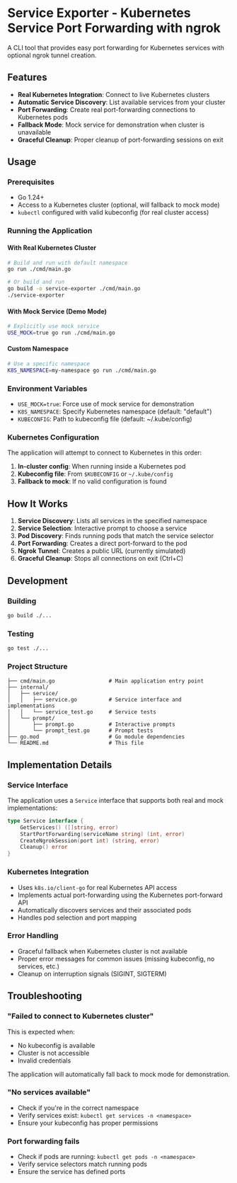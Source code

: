 # Service Exporter - Kubernetes Service Port Forwarding with ngrok

A CLI tool that provides easy port forwarding for Kubernetes services with optional ngrok tunnel creation.

## Features

- **Real Kubernetes Integration**: Connect to live Kubernetes clusters
- **Automatic Service Discovery**: List available services from your cluster
- **Port Forwarding**: Create real port-forwarding connections to Kubernetes pods
- **Fallback Mode**: Mock service for demonstration when cluster is unavailable
- **Graceful Cleanup**: Proper cleanup of port-forwarding sessions on exit

## Usage

### Prerequisites

- Go 1.24+ 
- Access to a Kubernetes cluster (optional, will fallback to mock mode)
- `kubectl` configured with valid kubeconfig (for real cluster access)

### Running the Application

#### With Real Kubernetes Cluster

```bash
# Build and run with default namespace
go run ./cmd/main.go

# Or build and run
go build -o service-exporter ./cmd/main.go
./service-exporter
```

#### With Mock Service (Demo Mode)

```bash
# Explicitly use mock service
USE_MOCK=true go run ./cmd/main.go
```

#### Custom Namespace

```bash
# Use a specific namespace
K8S_NAMESPACE=my-namespace go run ./cmd/main.go
```

### Environment Variables

- `USE_MOCK=true`: Force use of mock service for demonstration
- `K8S_NAMESPACE`: Specify Kubernetes namespace (default: "default")
- `KUBECONFIG`: Path to kubeconfig file (default: ~/.kube/config)

### Kubernetes Configuration

The application will attempt to connect to Kubernetes in this order:

1. **In-cluster config**: When running inside a Kubernetes pod
2. **Kubeconfig file**: From `$KUBECONFIG` or `~/.kube/config`
3. **Fallback to mock**: If no valid configuration is found

## How It Works

1. **Service Discovery**: Lists all services in the specified namespace
2. **Service Selection**: Interactive prompt to choose a service
3. **Pod Discovery**: Finds running pods that match the service selector
4. **Port Forwarding**: Creates a direct port-forward to the pod
5. **Ngrok Tunnel**: Creates a public URL (currently simulated)
6. **Graceful Cleanup**: Stops all connections on exit (Ctrl+C)

## Development

### Building

```bash
go build ./...
```

### Testing

```bash
go test ./...
```

### Project Structure

```
├── cmd/main.go                 # Main application entry point
├── internal/
│   ├── service/
│   │   ├── service.go          # Service interface and implementations
│   │   └── service_test.go     # Service tests
│   └── prompt/
│       ├── prompt.go           # Interactive prompts
│       └── prompt_test.go      # Prompt tests
├── go.mod                      # Go module dependencies
└── README.md                   # This file
```

## Implementation Details

### Service Interface

The application uses a `Service` interface that supports both real and mock implementations:

```go
type Service interface {
    GetServices() ([]string, error)
    StartPortForwarding(serviceName string) (int, error)
    CreateNgrokSession(port int) (string, error)
    Cleanup() error
}
```

### Kubernetes Integration

- Uses `k8s.io/client-go` for real Kubernetes API access
- Implements actual port-forwarding using the Kubernetes port-forward API
- Automatically discovers services and their associated pods
- Handles pod selection and port mapping

### Error Handling

- Graceful fallback when Kubernetes cluster is not available
- Proper error messages for common issues (missing kubeconfig, no services, etc.)
- Cleanup on interruption signals (SIGINT, SIGTERM)

## Troubleshooting

### "Failed to connect to Kubernetes cluster"

This is expected when:
- No kubeconfig is available
- Cluster is not accessible
- Invalid credentials

The application will automatically fall back to mock mode for demonstration.

### "No services available"

- Check if you're in the correct namespace
- Verify services exist: `kubectl get services -n <namespace>`
- Ensure your kubeconfig has proper permissions

### Port forwarding fails

- Check if pods are running: `kubectl get pods -n <namespace>`
- Verify service selectors match running pods
- Ensure the service has defined ports